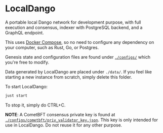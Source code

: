 # LocalDango

A portable local Dango network for development purpose, with full execution and consensus, indexer with PostgreSQL backend, and a GraphQL endpoint.

This uses [Docker Compose](https://docs.docker.com/compose/), so no need to configure any dependency on your computer, such as Rust, Go, or Postgres.

Genesis state and configuration files are found under [`./configs/`](./configs/) which you're free to modify.

Data generated by LocalDango are placed under `./data/`. If you feel like starting a new instance from scratch, simply delete this folder.

To start LocalDango:

```bash
just start
```

To stop it, simply do CTRL+C.

**NOTE**: A CometBFT consensus private key is found at [`./configs/cometbft/priv_validator_key.json`](./configs/cometbft/config/priv_validator_key.json). This key is only intended for use in LocalDango. Do not reuse it for any other purpose.

